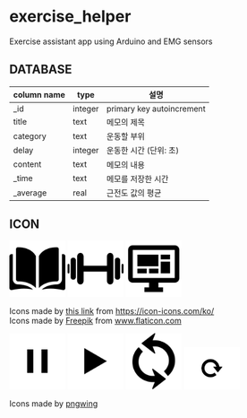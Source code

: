 # exercise_helper
 Exercise assistant app using Arduino and EMG sensors

## DATABASE

| column name | type    | 설명                      |
| ----------- | ------- | ------------------------- |
| _id         | integer | primary key autoincrement |
| title       | text    | 메모의 제목               |
| category    | text    | 운동할 부위               |
| delay       | integer | 운동한 시간 (단위: 초)    |
| content     | text    | 메모의 내용               |
| _time       | text    | 메모를 저장한 시간        |
| _average    | real    | 근전도 값의 평균          |

## ICON



<p>
   <img src="exercise_helper_app\app\src\main\res\drawable-v24\book.png" width="100" >
    <img src="exercise_helper_app\app\src\main\res\drawable-v24\dumbell.png" width="100" >
  <img src="exercise_helper_app\app\src\main\res\drawable-v24\monitor.png" width="100" >

</p>




<div>Icons made by <a href="https://icon-icons.com/ko/%EC%95%84%EC%9D%B4%EC%BD%98/%ED%84%B0-%EB%8C%80%EC%8B%9C%EB%B3%B4%EB%93%9C/136391">this link</a> from <a href="https://icon-icons.com/ko/" title="icon-icons">https://icon-icons.com/ko/</a></div>



<div>Icons made by <a href="https://www.freepik.com" title="Freepik">Freepik</a> from <a href="https://www.flaticon.com/" title="Flaticon">www.flaticon.com</a></div>



<p>
   <img src="exercise_helper_app\app\src\main\res\drawable-v24\pause1.png" width="100" >
  <img src="exercise_helper_app\app\src\main\res\drawable-v24\play1.png" width="100" >
  <img src="exercise_helper_app\app\src\main\res\drawable-v24\refresh1.png" width="100" >
  <img src="exercise_helper_app\app\src\main\res\drawable-v24\reset1.png" width="100" >
 </p>

<div>Icons made by <a href="https://www.pngwing.com/" title="pngwing">pngwing</a> </div>
